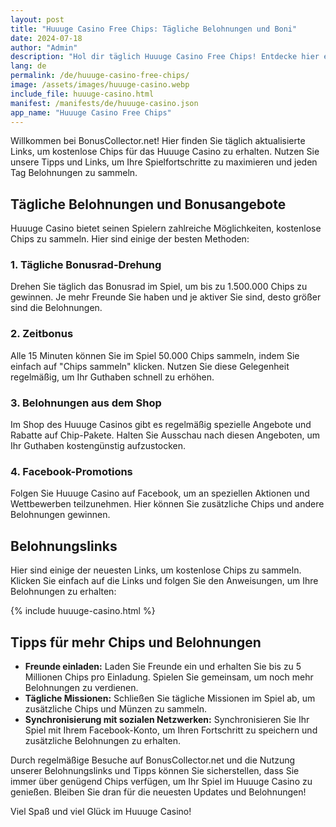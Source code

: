 ```yaml
---
layout: post
title: "Huuuge Casino Free Chips: Tägliche Belohnungen und Boni"
date: 2024-07-18
author: "Admin"
description: "Hol dir täglich Huuuge Casino Free Chips! Entdecke hier exklusive Links für kostenlose Chips auf Deutsch. Sichere dir noch heute deine Huuuge Casino Boni!"
lang: de
permalink: /de/huuuge-casino-free-chips/
image: /assets/images/huuuge-casino.webp
include_file: huuuge-casino.html
manifest: /manifests/de/huuuge-casino.json
app_name: "Huuuge Casino Free Chips"
---
```


Willkommen bei BonusCollector.net! Hier finden Sie täglich aktualisierte Links, um kostenlose Chips für das Huuuge Casino zu erhalten. Nutzen Sie unsere Tipps und Links, um Ihre Spielfortschritte zu maximieren und jeden Tag Belohnungen zu sammeln.

## Tägliche Belohnungen und Bonusangebote

Huuuge Casino bietet seinen Spielern zahlreiche Möglichkeiten, kostenlose Chips zu sammeln. Hier sind einige der besten Methoden:

### 1. Tägliche Bonusrad-Drehung
Drehen Sie täglich das Bonusrad im Spiel, um bis zu 1.500.000 Chips zu gewinnen. Je mehr Freunde Sie haben und je aktiver Sie sind, desto größer sind die Belohnungen.

### 2. Zeitbonus
Alle 15 Minuten können Sie im Spiel 50.000 Chips sammeln, indem Sie einfach auf "Chips sammeln" klicken. Nutzen Sie diese Gelegenheit regelmäßig, um Ihr Guthaben schnell zu erhöhen.

### 3. Belohnungen aus dem Shop
Im Shop des Huuuge Casinos gibt es regelmäßig spezielle Angebote und Rabatte auf Chip-Pakete. Halten Sie Ausschau nach diesen Angeboten, um Ihr Guthaben kostengünstig aufzustocken.

### 4. Facebook-Promotions
Folgen Sie Huuuge Casino auf Facebook, um an speziellen Aktionen und Wettbewerben teilzunehmen. Hier können Sie zusätzliche Chips und andere Belohnungen gewinnen.

## Belohnungslinks

Hier sind einige der neuesten Links, um kostenlose Chips zu sammeln. Klicken Sie einfach auf die Links und folgen Sie den Anweisungen, um Ihre Belohnungen zu erhalten:

{% include huuuge-casino.html %}

## Tipps für mehr Chips und Belohnungen

- **Freunde einladen:** Laden Sie Freunde ein und erhalten Sie bis zu 5 Millionen Chips pro Einladung. Spielen Sie gemeinsam, um noch mehr Belohnungen zu verdienen.
- **Tägliche Missionen:** Schließen Sie tägliche Missionen im Spiel ab, um zusätzliche Chips und Münzen zu sammeln.
- **Synchronisierung mit sozialen Netzwerken:** Synchronisieren Sie Ihr Spiel mit Ihrem Facebook-Konto, um Ihren Fortschritt zu speichern und zusätzliche Belohnungen zu erhalten.

Durch regelmäßige Besuche auf BonusCollector.net und die Nutzung unserer Belohnungslinks und Tipps können Sie sicherstellen, dass Sie immer über genügend Chips verfügen, um Ihr Spiel im Huuuge Casino zu genießen. Bleiben Sie dran für die neuesten Updates und Belohnungen!

Viel Spaß und viel Glück im Huuuge Casino!
